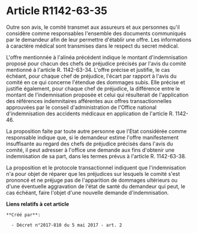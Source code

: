 # Article R1142-63-35

Outre son avis, le comité transmet aux assureurs et aux personnes qu'il considère comme responsables l'ensemble des documents
communiqués par le demandeur afin de leur permettre d'établir une offre. Les informations à caractère médical sont transmises
dans le respect du secret médical.

L'offre mentionnée à l'alinéa précédent indique le montant d'indemnisation proposé pour chacun des chefs de préjudice
précisés par l'avis du comité mentionné à l'article R. 1142-63-34. L'offre précise et justifie, le cas échéant, pour chaque
chef de préjudice, l'écart par rapport à l'avis du comité en ce qui concerne l'étendue des dommages subis. Elle précise et
justifie également, pour chaque chef de préjudice, la différence entre le montant de l'indemnisation proposée et celui qui
résulterait de l'application des références indemnitaires afférentes aux offres transactionnelles approuvées par le conseil
d'administration de l'Office national d'indemnisation des accidents médicaux en application de l'article R. 1142-46.

La proposition faite par toute autre personne que l'Etat considérée comme responsable indique que, si le demandeur estime
l'offre manifestement insuffisante au regard des chefs de préjudice précisés dans l'avis du comité, il peut adresser à
l'office une demande aux fins d'obtenir une indemnisation de sa part, dans les termes prévus à l'article R. 1142-63-38.

La proposition et le protocole transactionnel indiquent que l'indemnisation n'a pour objet de réparer que les préjudices sur
lesquels le comité s'est prononcé et ne préjuge pas de l'apparition de dommages ultérieurs ou d'une éventuelle aggravation de
l'état de santé du demandeur qui peut, le cas échéant, faire l'objet d'une nouvelle demande d'indemnisation.

**Liens relatifs à cet article**

	**Créé par**:

	  - Décret n°2017-810 du 5 mai 2017 - art. 2
